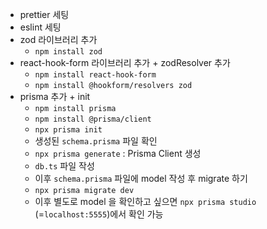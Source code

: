 - prettier 세팅
- eslint 세팅
- zod 라이브러리 추가
  - `npm install zod`
- react-hook-form 라이브러리 추가 + zodResolver 추가
  - `npm install react-hook-form`
  - `npm install @hookform/resolvers zod`
- prisma 추가 + init
  - `npm install prisma`
  - `npm install @prisma/client`
  - `npx prisma init`
  - 생성된 `schema.prisma` 파일 확인
  - `npx prisma generate` : Prisma Client 생성
  - `db.ts` 파일 작성
  - 이후 `schema.prisma` 파일에 model 작성 후 migrate 하기
  - `npx prisma migrate dev`
  - 이후 별도로 model 을 확인하고 싶으면 `npx prisma studio` (=`localhost:5555`)에서 확인 가능
